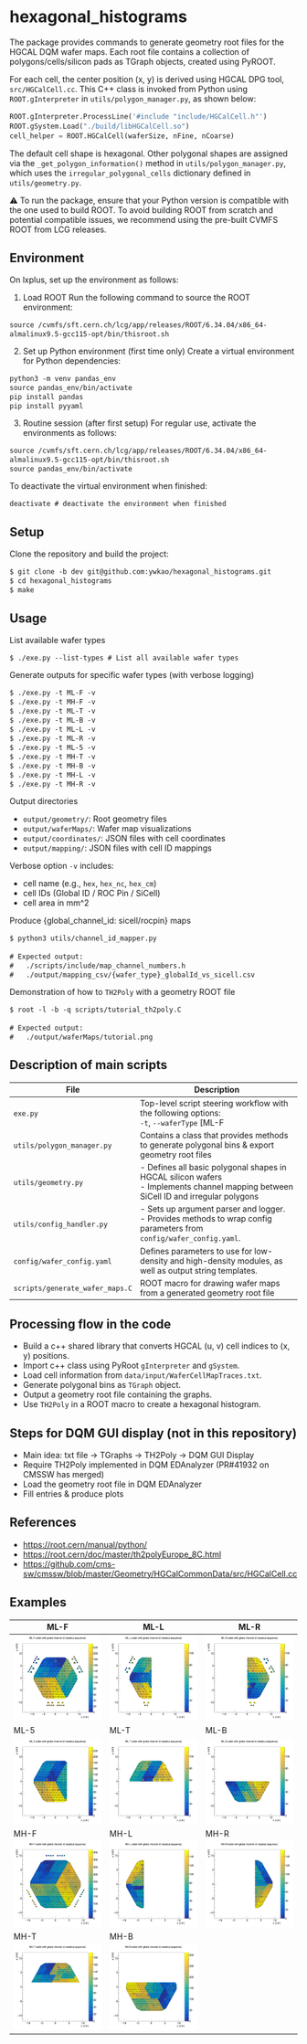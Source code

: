 # hexagonal_histograms

The package provides commands to generate geometry root files for the HGCAL DQM wafer maps.
Each root file contains a collection of polygons/cells/silicon pads as TGraph objects, created using PyROOT.

For each cell, the center position (x, y) is derived using HGCAL DPG tool, `src/HGCalCell.cc`.
This C++ class is invoked from Python using `ROOT.gInterpreter` in `utils/polygon_manager.py`, as shown below:

```python
ROOT.gInterpreter.ProcessLine('#include "include/HGCalCell.h"')
ROOT.gSystem.Load("./build/libHGCalCell.so")
cell_helper = ROOT.HGCalCell(waferSize, nFine, nCoarse)
```

The default cell shape is hexagonal.
Other polygonal shapes are assigned via the `_get_polygon_information()` method in `utils/polygon_manager.py`,
which uses the `irregular_polygonal_cells` dictionary defined in `utils/geometry.py`.

⚠️  To run the package, ensure that your Python version is compatible with the one used to build ROOT.
To avoid building ROOT from scratch and potential compatible issues, we recommend using the pre-built CVMFS ROOT from LCG releases.

## Environment

On lxplus, set up the environment as follows:

1. Load ROOT
Run the following command to source the ROOT environment:
```
source /cvmfs/sft.cern.ch/lcg/app/releases/ROOT/6.34.04/x86_64-almalinux9.5-gcc115-opt/bin/thisroot.sh
```

2. Set up Python environment (first time only)
Create a virtual environment for Python dependencies:
```
python3 -m venv pandas_env
source pandas_env/bin/activate
pip install pandas
pip install pyyaml
```

3. Routine session (after first setup)
For regular use, activate the environments as follows:
```
source /cvmfs/sft.cern.ch/lcg/app/releases/ROOT/6.34.04/x86_64-almalinux9.5-gcc115-opt/bin/thisroot.sh
source pandas_env/bin/activate
```

To deactivate the virtual environment when finished:
```
deactivate # deactivate the environment when finished
```

## Setup
Clone the repository and build the project:
```
$ git clone -b dev git@github.com:ywkao/hexagonal_histograms.git
$ cd hexagonal_histograms
$ make
```

## Usage
List available wafer types
```
$ ./exe.py --list-types # List all available wafer types
```

Generate outputs for specific wafer types (with verbose logging)
```
$ ./exe.py -t ML-F -v
$ ./exe.py -t MH-F -v
$ ./exe.py -t ML-T -v
$ ./exe.py -t ML-B -v
$ ./exe.py -t ML-L -v
$ ./exe.py -t ML-R -v
$ ./exe.py -t ML-5 -v
$ ./exe.py -t MH-T -v
$ ./exe.py -t MH-B -v
$ ./exe.py -t MH-L -v
$ ./exe.py -t MH-R -v
```

Output directories
- `output/geometry/`: Root geometry files
- `output/waferMaps/`: Wafer map visualizations
- `output/coordinates/`: JSON files with cell coordinates
- `output/mapping/`: JSON files with cell ID mappings

Verbose option `-v` includes:
- cell name (e.g., `hex`, `hex_nc`, `hex_cm`)
- cell IDs (Global ID / ROC Pin / SiCell)
- cell area in mm^2

Produce {global_channel_id: sicell/rocpin} maps
```
$ python3 utils/channel_id_mapper.py

# Expected output:
#   ./scripts/include/map_channel_numbers.h
#   ./output/mapping_csv/{wafer_type}_globalId_vs_sicell.csv
```

Demonstration of how to `TH2Poly` with a geometry ROOT file
```
$ root -l -b -q scripts/tutorial_th2poly.C

# Expected output:
#   ./output/waferMaps/tutorial.png
```

## Description of main scripts
| File                             | Description                                                                                                                                                                    |
| ----------------------------     | ---------------------------------------------------------------------                                                                                                          |
| `exe.py`                         | Top-level script steering workflow with the following options:<br> `-t`, `--waferType` [ML-F|MH-F|ML-L|...] to set wafer type<br> `-v`, `--verbose` to enable verbose logging  |
| `utils/polygon_manager.py`       | Contains a class that provides methods to generate polygonal bins & export geometry root files                                                                                 |
| `utils/geometry.py`              | - Defines all basic polygonal shapes in HGCAL silicon wafers<br>- Implements channel mapping between SiCell ID and irregular polygons                                          |
| `utils/config_handler.py`        | - Sets up argument parser and logger.<br>- Provides methods to wrap config parameters from `config/wafer_config.yaml`.                                                         |
| `config/wafer_config.yaml`       | Defines parameters to use for low-density and high-density modules, as well as output string templates.                                                                        |
| `scripts/generate_wafer_maps.C`  | ROOT macro for drawing wafer maps from a generated geometry root file                                                                                                          |

## Processing flow in the code
- Build a c++ shared library that converts HGCAL (u, v) cell indices to (x, y) positions.
- Import c++ class using PyRoot `gInterpreter` and `gSystem`.
- Load cell information from `data/input/WaferCellMapTraces.txt`.
- Generate polygonal bins as `TGraph` object.
- Output a geometry root file containing the graphs.
- Use `TH2Poly` in a ROOT macro to create a hexagonal histogram.

## Steps for DQM GUI display (not in this repository)
- Main idea: txt file -> TGraphs -> TH2Poly -> DQM GUI Display
- Require TH2Poly implemented in DQM EDAnalyzer (PR#41932 on CMSSW has merged)
- Load the geometry root file in DQM EDAnalyzer
- Fill entries & produce plots

## References
- https://root.cern/manual/python/
- https://root.cern/doc/master/th2polyEurope_8C.html
- https://github.com/cms-sw/cmssw/blob/master/Geometry/HGCalCommonData/src/HGCalCell.cc

## Examples
| ML-F | ML-L | ML-R |
| --- | --- | --- |
| ![ML-F](examples/ML_F_wafer_example.png) |![ML-L](examples/ML_L_wafer_example.png) | ![ML-R](examples/ML_R_wafer_example.png) |
| ML-5 | ML-T | ML-B |
|![ML-5](examples/ML_5_wafer_example.png) |![ML-T](examples/ML_T_wafer_example.png) |![ML-B](examples/ML_B_wafer_example.png) |
| MH-F | MH-L | MH-R |
| ![MH-F](examples/MH_F_wafer_example.png) | ![MH-L](examples/MH_L_wafer_example.png) | ![MH-R](examples/MH_R_wafer_example.png) |
| MH-T | MH-B | |
| ![MH-T](examples/MH_T_wafer_example.png) | ![MH-B](examples/MH_B_wafer_example.png) | |
